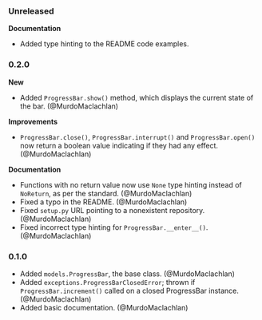### Unreleased

**Documentation**

- Added type hinting to the README code examples.

### 0.2.0

**New**

- Added `ProgressBar.show()` method, which displays the current state of the bar. (@MurdoMaclachlan)

**Improvements**

- `ProgressBar.close()`, `ProgressBar.interrupt()` and `ProgressBar.open()` now return a boolean value indicating if they had any effect. (@MurdoMaclachlan)

**Documentation**

- Functions with no return value now use `None` type hinting instead of `NoReturn`, as per the standard. (@MurdoMaclachlan)
- Fixed a typo in the README. (@MurdoMaclachlan)
- Fixed `setup.py` URL pointing to a nonexistent repository. (@MurdoMaclachlan)
- Fixed incorrect type hinting for `ProgressBar.__enter__()`. (@MurdoMaclachlan)

### 0.1.0

- Added `models.ProgressBar`, the base class. (@MurdoMaclachlan)
- Added `exceptions.ProgressBarClosedError`; thrown if `ProgressBar.increment()` called on a closed ProgressBar instance. (@MurdoMaclachlan)
- Added basic documentation. (@MurdoMaclachlan)